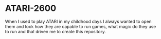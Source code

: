 # ATARI-2600
When I used to play ATARI in my childhood days I always wanted to open them and look how they are capable to run games, what magic  do they use to run and that driven me to create this repository. 
